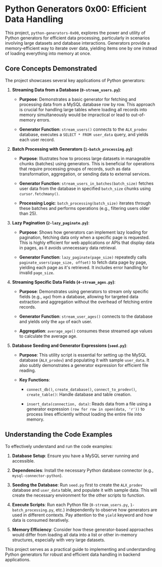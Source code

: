 # Python Generators 0x00: Efficient Data Handling

This project, `python-generators-0x00`, explores the power and utility of Python generators for efficient data processing, particularly in scenarios involving large datasets and database interactions. Generators provide a memory-efficient way to iterate over data, yielding items one by one instead of loading everything into memory at once.

## Core Concepts Demonstrated

The project showcases several key applications of Python generators:

1. **Streaming Data from a Database (`0-stream_users.py`)**:
    * **Purpose**: Demonstrates a basic generator for fetching and processing data from a MySQL database row by row. This approach is crucial for handling large tables where loading all records into memory simultaneously would be impractical or lead to out-of-memory errors.

    * **Generator Function**: `stream_users()` connects to the `ALX_prodev` database, executes a `SELECT * FROM user_data` query, and yields each user record.

2. **Batch Processing with Generators (`1-batch_processing.py`)**:
    * **Purpose**: Illustrates how to process large datasets in manageable chunks (batches) using generators. This is beneficial for operations that require processing groups of records, such as data transformation, aggregation, or sending data to external services.

    * **Generator Function**: `stream_users_in_batches(batch_size)` fetches user data from the database in specified `batch_size` chunks using `cursor.fetchmany()`.

    * **Processing Logic**: `batch_processing(batch_size)` iterates through these batches and performs operations (e.g., filtering users older than 25).

3. **Lazy Pagination (`2-lazy_paginate.py`)**:
    * **Purpose**: Shows how generators can implement lazy loading for pagination, fetching data only when a specific page is requested. This is highly efficient for web applications or APIs that display data in pages, as it avoids unnecessary data retrieval.

    * **Generator Function**: `lazy_paginate(page_size)` repeatedly calls `paginate_users(page_size, offset)` to fetch data page by page, yielding each page as it's retrieved. It includes error handling for invalid `page_size`.

4. **Streaming Specific Data Fields (`4-stream_ages.py`)**:
    * **Purpose**: Demonstrates using generators to stream only specific fields (e.g., `age`) from a database, allowing for targeted data extraction and aggregation without the overhead of fetching entire records.

    * **Generator Function**: `stream_user_ages()` connects to the database and yields only the `age` of each user.

    * **Aggregation**: `average_age()` consumes these streamed age values to calculate the average age.

5. **Database Seeding and Generator Expressions (`seed.py`)**:
    * **Purpose**: This utility script is essential for setting up the MySQL database (`ALX_prodev`) and populating it with sample `user_data`. It also subtly demonstrates a generator expression for efficient file reading.

    * **Key Functions**:
        * `connect_db()`, `create_database()`, `connect_to_prodev()`, `create_table()`: Handle database and table creation.

        * `insert_data(connection, data)`: Reads data from a file using a generator expression `(row for row in open(data, 'r'))` to process lines efficiently without loading the entire file into memory.

## Understanding the Code Examples

To effectively understand and run the code examples:

1. **Database Setup**: Ensure you have a MySQL server running and accessible.

2. **Dependencies**: Install the necessary Python database connector (e.g., `mysql-connector-python`).

3. **Seeding the Database**: Run `seed.py` first to create the `ALX_prodev` database and `user_data` table, and populate it with sample data. This will create the necessary environment for the other scripts to function.

4. **Execute Scripts**: Run each Python file (`0-stream_users.py`, `1-batch_processing.py`, etc.) independently to observe how generators are used in different contexts. Pay attention to the `yield` keyword and how data is consumed iteratively.

5. **Memory Efficiency**: Consider how these generator-based approaches would differ from loading all data into a list or other in-memory structures, especially with very large datasets.

This project serves as a practical guide to implementing and understanding Python generators for robust and efficient data handling in backend applications.
